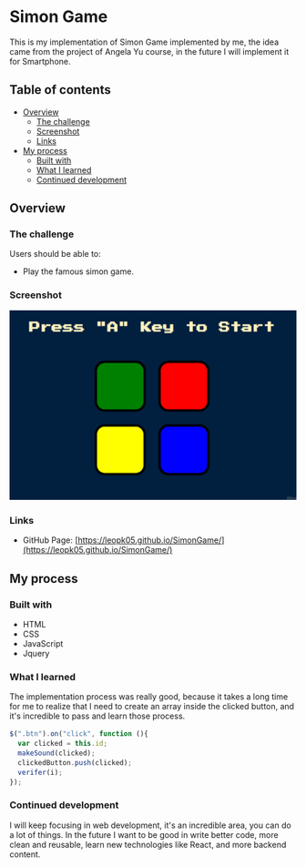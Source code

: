 # Simon Game

This is my implementation of Simon Game implemented by me, the idea came from the project of Angela Yu course, in the future I will implement it for Smartphone.

## Table of contents

- [Overview](#overview)
  - [The challenge](#the-challenge)
  - [Screenshot](#screenshot)
  - [Links](#links)
- [My process](#my-process)
  - [Built with](#built-with)
  - [What I learned](#what-i-learned)
  - [Continued development](#continued-development)

## Overview

### The challenge

Users should be able to:

- Play the famous simon game.

### Screenshot

![](./inicialPage.png)

### Links

- GitHub Page: [https://leopk05.github.io/SimonGame/](https://leopk05.github.io/SimonGame/)

## My process

### Built with

- HTML
- CSS
- JavaScript
- Jquery

### What I learned

The implementation process was really good, because it takes a long 
time for me to realize that I need to create an array inside the 
clicked button, and it's incredible to pass and learn those process.

```js
$(".btn").on("click", function (){
  var clicked = this.id;
  makeSound(clicked);
  clickedButton.push(clicked);
  verifer(i);
});
```

### Continued development

I will keep focusing in web development, it's an incredible area, 
you can do a lot of things. In the future I want to be good in 
write better code, more clean and reusable, learn new technologies 
like React, and more backend content.
